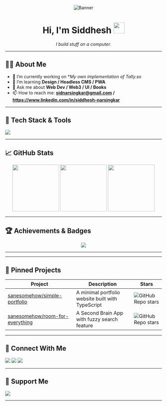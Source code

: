 <!-- Banner -->
<p align="center">
  <img src="https://raw.githubusercontent.com/sanesomehow/sanesomehow/main/assets/header.svg" alt="Banner" />
</p>

<h1 align="center">Hi, I'm Siddhesh <img src="https://media.giphy.com/media/hvRJCLFzcasrR4ia7z/giphy.gif" width="35" /></h1>
<p align="center">
  <em>I build stuff on a computer.</em>
</p>

---

## 🧑‍💻 About Me
- 🔭 I’m currently working on **My own implementation of Tally.so*  
- 🌱 I’m learning **Design / Headless CMS / PWA**  
- 💬 Ask me about **Web Dev / Web3 / UI / Books**  
- 📫 How to reach me: **sidnarsingkar@gmail.com / https://www.linkedin.com/in/siddhesh-narsingkar**  

---

## 🚀 Tech Stack & Tools

<!-- Group badges by domain -->
<p align="left">
  <img src="https://skillicons.dev/icons?i=py,ts,react,next.js,nodejs,aws,docker,kubernetes,postgres,mongodb" />
</p>

---

## 📈 GitHub Stats

<div align="center">
  <img src="https://github-readme-stats.vercel.app/api?username=Sanesomehow&show_icons=true&theme=tokyonight" height="150"/>
  <img src="https://github-readme-streak-stats.herokuapp.com/?user=Sanesomehow&theme=tokyonight" height="150"/>
  <img src="https://github-readme-stats.vercel.app/api/top-langs/?username=Sanesomehow&layout=compact&theme=tokyonight" height="150"/>
</div>

---

## 🏆 Achievements & Badges
<p align="center">
  <img src="https://github-profile-trophy.vercel.app/?username=Sanesomehow&theme=onestar&no-bg=true" />
</p>

---



---

## 📂 Pinned Projects

| Project | Description | Stars |
| --- | --- | --- |
| [sanesomehow/simple-portfolio](https://github.com/sanesomehow/simple-portfolio) | A minimal portfolio website built with TypeScript | ![GitHub Repo stars](https://img.shields.io/github/stars/sanesomehow/simple-portfolio?style=social) |
| [sanesomehow/room-for-everything](https://github.com/sanesomehow/room-for-everything) | A Second Brain App with fuzzy search feature | ![GitHub Repo stars](https://img.shields.io/github/stars/sanesomehow/room-for-everything?style=social) 


---

## 🤝 Connect With Me

<p align="left">
  <a href="https://www.linkedin.com/in/siddhesh-narsingkar" target="blank"><img src="https://img.shields.io/badge/-LinkedIn-0077B5?style=for-the-badge&logo=linkedin&logoColor=white" /></a>
  <a href="mailto:sidnarsingkar@gmail.com"><img src="https://img.shields.io/badge/-Email-EA4335?style=for-the-badge&logo=gmail&logoColor=white" /></a>
  <a href="https://twitter.com/sid_narsingkar"><img src="https://img.shields.io/badge/-Twitter-1DA1F2?style=for-the-badge&logo=twitter&logoColor=white" /></a>
</p>

---

## 🌟 Support Me

<p align="left">
  <a href="https://github.com/sponsors/Sanesomehow"><img src="https://img.shields.io/badge/-Sponsor-FF69B4?style=for-the-badge&logo=githubsponsors&logoColor=white" /></a>
</p>

---

<p align="center">
  <img src="https://komarev.com/ghpvc/?username=Sanesomehow&style=flat-square&color=blue" alt="Profile views

